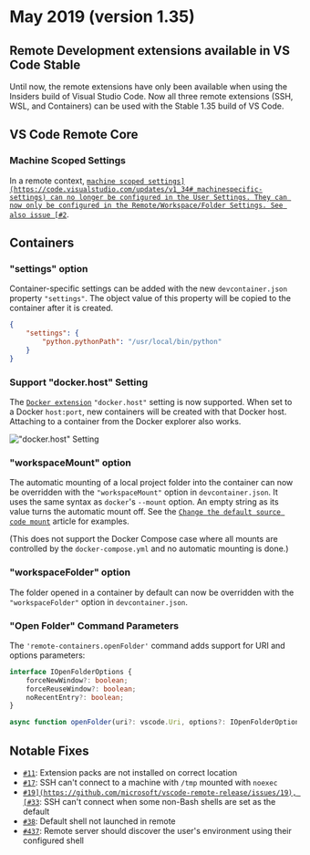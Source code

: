 # May 2019 (version 1.35)

## Remote Development extensions available in VS Code Stable

Until now, the remote extensions have only been available when using the Insiders build of Visual Studio Code. Now all three remote extensions (SSH, WSL, and Containers) can be used with the Stable 1.35 build of VS Code.

## VS Code Remote Core

### Machine Scoped Settings

In a remote context, [`machine scoped settings](https://code.visualstudio.com/updates/v1_34#_machinespecific-settings) can no longer be configured in the User Settings. They can now only be configured in the Remote/Workspace/Folder Settings. See also issue [#2`](https://github.com/microsoft/vscode-remote-release/issues/2).

## Containers

### "settings" option

Container-specific settings can be added with the new `devcontainer.json` property `"settings"`. The object value of this property will be copied to the container after it is created.

```json
{
	"settings": {
		"python.pythonPath": "/usr/local/bin/python"
	}
}
```

### Support "docker.host" Setting

The [`Docker extension`](https://marketplace.visualstudio.com/items?itemName=ms-azuretools.vscode-docker)  `"docker.host"` setting is now supported. When set to a Docker `host:port`, new containers will be created with that Docker host. Attaching to a container from the Docker explorer also works.

![`"docker.host" Setting`](images/1_35/docker-host-attach.png)

### "workspaceMount" option

The automatic mounting of a local project folder into the container can now be overridden with the `"workspaceMount"` option in `devcontainer.json`. It uses the same syntax as `docker`'s `--mount` option. An empty string as its value turns the automatic mount off. See the [`Change the default source code mount`](https://code.visualstudio.com/remote/advancedcontainers/change-default-source-mount) article for examples.

(This does not support the Docker Compose case where all mounts are controlled by the `docker-compose.yml` and no automatic mounting is done.)

### "workspaceFolder" option

The folder opened in a container by default can now be overridden with the `"workspaceFolder"` option in `devcontainer.json`.

### "Open Folder" Command Parameters

The `'remote-containers.openFolder'` command adds support for URI and options parameters:

```ts
interface IOpenFolderOptions {
	forceNewWindow?: boolean;
	forceReuseWindow?: boolean;
	noRecentEntry?: boolean;
}

async function openFolder(uri?: vscode.Uri, options?: IOpenFolderOptions);
```

## Notable Fixes
- [`#11`](https://github.com/microsoft/vscode-remote-release/issues/11): Extension packs are not installed on correct location
- [`#17`](https://github.com/microsoft/vscode-remote-release/issues/17): SSH can't connect to a machine with `/tmp` mounted with `noexec`
- [`#19](https://github.com/microsoft/vscode-remote-release/issues/19), [#33`](https://github.com/microsoft/vscode-remote-release/issues/33): SSH can't connect when some non-Bash shells are set as the default
- [`#38`](https://github.com/microsoft/vscode-remote-release/issues/38): Default shell not launched in remote
- [`#437`](https://github.com/microsoft/vscode-remote-release/issues/437): Remote server should discover the user's environment using their configured shell
